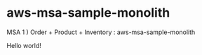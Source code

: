 # aws-msa-sample-monolith
MSA 1 ) Order + Product + Inventory : aws-msa-sample-monolith

Hello world!